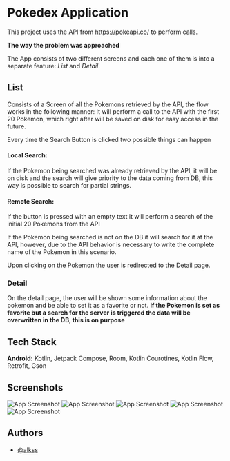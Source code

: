 # Pokedex Application

This project uses the API from https://pokeapi.co/ to perform calls.

**The way the problem was approached**

The App consists of two different screens and each one of them is into a separate feature: *List* and *Detail*.

## List
Consists of a Screen of all the Pokemons retrieved by the API, the flow works in the following manner: It will perform a call to the API with the first 20 Pokemon, which right after will be saved on disk for easy access in the future.

Every time the Search Button is clicked two possible things can happen

#### Local Search:
If the Pokemon being searched was already retrieved by the API, it will be on disk and the search will give priority to the data coming from DB, this way is possible to search for partial strings.


#### Remote Search:
If the button is pressed with an empty text it will perform a search of the initial 20 Pokemons from the API

If the Pokemon being searched is not on the DB it will search for it at the API, however, due to the API behavior is necessary to write the complete name of the Pokemon in this scenario.

Upon clicking on the Pokemon the user is redirected to the Detail page.

### Detail
On the detail page, the user will be shown some information about the pokemon and be able to set it as a favorite or not.
**If the Pokemon is set as favorite but a search for the server is triggered the data will be overwritten in the DB, this is on purpose**
## Tech Stack

**Android:** Kotlin, Jetpack Compose, Room, Kotlin Courotines, Kotlin Flow, Retrofit, Gson


## Screenshots

![App Screenshot]([https://gyazo.com/bbb65f319524c7ec7f4af9214cca1613](https://i.gyazo.com/bbb65f319524c7ec7f4af9214cca1613.png))
![App Screenshot](https://gyazo.com/0a43bf157b92f0d99ff7f69d3309a4a1)
![App Screenshot](https://gyazo.com/675aa9e42244c0d36472bc0c3b0e1133)
![App Screenshot](https://gyazo.com/040e29ef01f58f8cc2c1734006d5538a)
![App Screenshot](https://gyazo.com/d5a068712a354c65b7cf56ec936881ac)


## Authors

- [@alkss](https://www.github.com/alkss)

